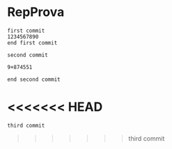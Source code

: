 # RepProva


	first commit
	1234567890
	end first commit
	
	second commit
	
	9+874551
	
	end second commit
<<<<<<< HEAD
=======
	
	third commit
>>>>>>> third commit
	